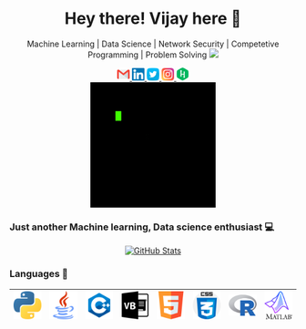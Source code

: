 <h1 align="center"> Hey there! Vijay here 👋 </h1>
<p align="center">
   Machine Learning | Data Science | Network Security | Competetive Programming | Problem Solving   <img src="https://media.giphy.com/media/WUlplcMpOCEmTGBtBW/giphy.gif" width="30">
</p>

<p align="center">
  <a href="mailto:vijaybalaji2477@gmail.com">
    <img alt="Gmail" width="22px" src="assets/SVG/Social/gmail.svg" />
  </a>

  <a href="https://www.linkedin.com/in/svijayb/">
    <img alt="Linkedin" width="22px" src="assets/SVG/Social/linkedin.svg" />
  </a>

  <a href="https://twitter.com/VijaybalajiS1">
    <img alt="VijaybalajiS1 | Twitter" width="22px" src="assets/SVG/Social/twitter.svg" />
  </a>

  <a href="https://www.instagram.com/s.vj._/">
    <img alt="Instagram" width="22px" src="assets/SVG/Social/instagram.svg" />
  </a>

  <a href="https://www.hackerrank.com/SVijayB">
    <img alt="Instagram" width="22px" src="assets/SVG/Social/hackerrank.svg" />
  </a>

  <br />
  <img align="center" alt="GIF" src="assets/GIF/Gif.gif" />
  <br />
</p>

### Just another Machine learning, Data science enthusiast 💻 
<p align="center">
  <a href="https://sourcerer.io/svijayb">
    <img alt = "GitHub Stats" src = "https://github-readme-stats.vercel.app/api?username=SVijayB&show_icons=true&theme=light">
  </a>
</p>

### Languages 🚀

|<img src="assets/SVG/Languages/python.svg" width=60> | <img src="assets/SVG/Languages/java.svg" width=60>|  <img src="assets/SVG/Languages/c++.svg" width=60> | <img src="assets/SVG/Languages/visual-basic.svg" width=60> |<img src="assets/SVG/Languages/html5.svg" width=60> |<img src="assets/SVG/Languages/css.svg" width=60> |<img src="assets/SVG/Languages/r.svg" width=60> |<img src="assets/SVG/Languages/matlab.svg" width=60> |
|:---:|:---:|:---:|:---:|:---:|:---:|:---:|:---:|

